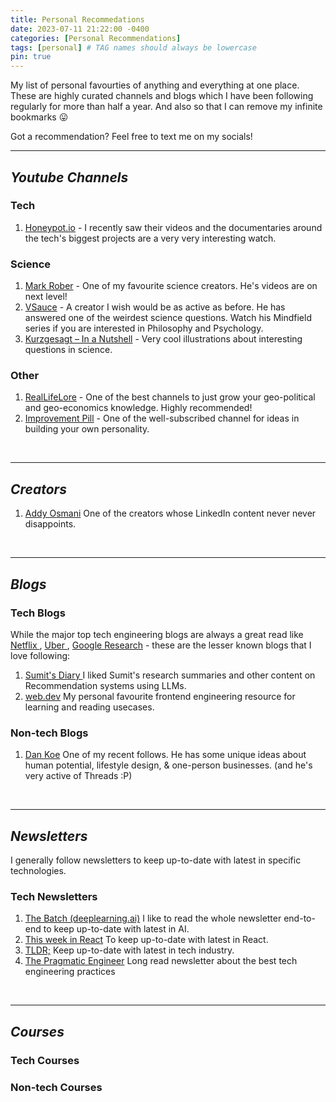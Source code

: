 ```yaml
---
title: Personal Recommedations
date: 2023-07-11 21:22:00 -0400
categories: [Personal Recommendations]
tags: [personal] # TAG names should always be lowercase
pin: true
---
```


My list of personal favourties of anything and everything at one place. These are highly curated channels and blogs which I have been following regularly for more than half a year. And also so that I can remove my infinite bookmarks 😛

Got a recommendation? Feel free to text me on my socials!
<br/>
<hr/>

## <b><i>Youtube Channels</i></b>
### Tech

1. <a href="https://www.youtube.com/@Honeypotio" target="_blank">Honeypot.io</a> - I recently saw their videos and the documentaries around the tech's biggest projects are a very very interesting watch.

### Science
1. <a href="https://www.youtube.com/@MarkRober" target="_blank">Mark Rober</a> - One of my favourite science creators. He's videos are on next level!
2. <a href="https://www.youtube.com/@Vsauce" target="_blank">VSauce</a> - A creator I wish would be as active as before. He has answered one of the weirdest science questions. Watch his Mindfield series if you are interested in Philosophy and Psychology. 
3. <a href="https://www.youtube.com/@kurzgesagt" target="_blank">Kurzgesagt – In a Nutshell</a> - Very cool illustrations about interesting questions in science.

### Other

1. <a href="https://www.youtube.com/@RealLifeLore" target="_blank">RealLifeLore</a> - One of the best channels to just grow your geo-political and geo-economics knowledge. Highly recommended!
2. <a href="https://www.youtube.com/@ImprovementPill" target="_blank">Improvement Pill</a> - One of the well-subscribed channel for ideas in building your own personality.
<br/>
<hr/>

## <b><i>Creators</i></b>
1. <a href="https://www.linkedin.com/in/addyosmani/" target="_blank">Addy Osmani</a> One of the creators whose LinkedIn content never never disappoints.
<br/>
<hr/>

## <b><i>Blogs</i></b>

### Tech Blogs
While the major top tech engineering blogs are always a great read like <a href="https://netflixtechblog.com/?gi=96c0220700d2" target="_blank">Netflix </a>, <a href="https://www.uber.com/blog/" target="_blank">Uber </a>, <a href="https://ai.googleblog.com/" target="_blank">Google Research</a> - these are the lesser known blogs that I love following:

1. <a href="https://blog.reachsumit.com/" target="_blank">Sumit's Diary </a> I liked Sumit's research summaries and other content on Recommendation systems using LLMs.
2. <a href="https://web.dev/" target="_blank">web.dev</a> My personal favourite frontend engineering resource for learning and reading usecases.

### Non-tech Blogs

1. <a href="https://thedankoe.com/blog/" target="_blank">Dan Koe</a> One of my recent follows. He has some unique ideas about human potential, lifestyle design, & one-person businesses. (and he's very active of Threads :P)
<br/>
<hr/>

## <b><i>Newsletters</i></b>
I generally follow newsletters to keep up-to-date with latest in specific technologies.

### Tech Newsletters
1. <a href="https://www.deeplearning.ai/the-batch/" target="_blank">The Batch (deeplearning.ai)</a> I like to read the whole newsletter end-to-end to keep up-to-date with latest in AI.
2. <a href="https://thisweekinreact.com/" target="_blank">This week in React</a> To keep up-to-date with latest in React.
3. <a href="https://tldr.tech/tech/archives" target="_blank">TLDR;</a> Keep up-to-date with latest in tech industry.
4. <a href="https://newsletter.pragmaticengineer.com/" target="_blank">The Pragmatic Engineer</a> Long read newsletter about the best tech engineering practices
<br/>
<hr/>

## <b><i>Courses</i></b>

### Tech Courses

### Non-tech Courses

